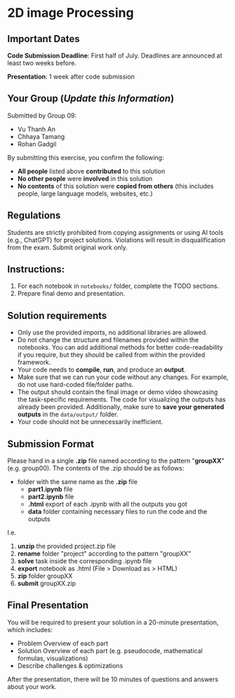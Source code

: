 # 2D image Processing

## Important Dates

**Code Submission Deadline**: First half of July.  Deadlines are announced at least two weeks before.

**Presentation**: 1 week after code submission

## Your Group (*Update this Information*)

Submitted by Group 09:

- Vu Thanh An
- Chhaya Tamang
- Rohan Gadgil

By submitting this exercise, you confirm the following:

- **All people** listed above **contributed** to this solution
- **No other people** were **involved** in this solution
- **No contents** of this solution were **copied from others** (this includes people, large language models, websites, etc.)

## Regulations

Students are strictly prohibited from copying assignments or using AI tools (e.g., ChatGPT) for project solutions. Violations will result in disqualification from the exam. Submit original work only.

## Instructions:

1. For each notebook in `notebooks/` folder, complete the TODO sections.
2. Prepare final demo and presentation.

## Solution requirements

- Only use the provided imports, no additional libraries are allowed.
- Do not change the structure and filenames provided within the notebooks. You can add additional methods for better code-readability if you require, but they should be called from within the provided framework.
- Your code needs to **compile**, **run**, and produce an **output**.
- Make sure that we can run your code without any changes. For example, do not use hard-coded file/folder paths.
- The output should contain the final image or demo video showcasing the task-specific requirements. The code for visualizing the outputs has already been provided. Additionally, make sure to **save your generated outputs** in the `data/output/` folder.
- Your code should not be unnecessarily inefficient.

## Submission Format

Please hand in a single **.zip** file named according to the pattern "**groupXX**" (e.g. group00). The contents of the .zip should be as follows:

- folder with the same name as the **.zip** file 
  - **part1.ipynb** file
  - **part2.ipynb** file
  - **.html** export of each .ipynb with all the outputs you got
  - **data** folder containing necessary files to run the code and the outputs

I.e.

1. **unzip** the provided project.zip file
2. **rename** folder "project" according to the pattern "groupXX"
3. **solve** task inside the corresponding .ipynb file
4. **export** notebook as .html (File > Download as > HTML)
5. **zip** folder groupXX
6. **submit** groupXX.zip

## Final Presentation

You will be required to present your solution in a 20-minute presentation, which includes:

- Problem Overview of each part
- Solution Overview of each part (e.g. pseudocode, mathematical formulas, visualizations)
- Describe challenges & optimizations

After the presentation, there will be 10 minutes of questions and answers about your work.
